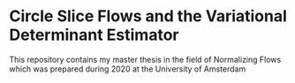 # Circle Slice Flows and the Variational Determinant Estimator
This repository contains my master thesis in the field of Normalizing Flows which was prepared during 2020 at the University of Amsterdam
